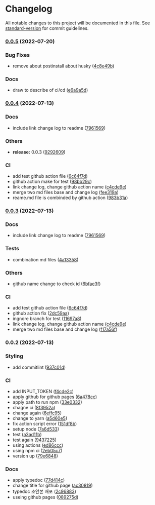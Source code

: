 # Changelog

All notable changes to this project will be documented in this file. See [standard-version](https://github.com/conventional-changelog/standard-version) for commit guidelines.

### [0.0.5](https://github.com/seojinwoo/IotDeviceSdk4React/compare/v0.0.4...v0.0.5) (2022-07-20)


### Bug Fixes

* remove about postinstall about husky ([4c8e49b](https://github.com/seojinwoo/IotDeviceSdk4React/commit/4c8e49b5e6f1239cc561c18057df8fa584fae715))


### Docs

* draw to describe of ci/cd ([e6a9a5d](https://github.com/seojinwoo/IotDeviceSdk4React/commit/e6a9a5d4d851643e303641fb5f1edaa466829ac7))

### [0.0.4](https://github.com/seojinwoo/IotDeviceSdk4React/compare/v0.0.2...v0.0.4) (2022-07-13)


### Docs

* include link change log to readme ([7961569](https://github.com/seojinwoo/IotDeviceSdk4React/commit/796156958d36c74e779fec92f40a46872f2cff49))


### Others

* **release:** 0.0.3 ([9292609](https://github.com/seojinwoo/IotDeviceSdk4React/commit/9292609e95e22e5b9b5867e31743f1fc221d8bd5))


### CI

* add test github action file ([6c64f7d](https://github.com/seojinwoo/IotDeviceSdk4React/commit/6c64f7de45a484fb51d487689e88e4081fc199c4))
* github action make for test ([98bb29c](https://github.com/seojinwoo/IotDeviceSdk4React/commit/98bb29c81cdb6ac7369995eadf414b0499cc02ed))
* link change log, change github action name ([c4cde9e](https://github.com/seojinwoo/IotDeviceSdk4React/commit/c4cde9e9e04503ffab9409957aae7be5ae4909ef))
* merge two md files base and change log ([fee319a](https://github.com/seojinwoo/IotDeviceSdk4React/commit/fee319a53e2deedeacae8a2196c0a005d8f1b392))
* reame.md file is combinded by github action ([983b31a](https://github.com/seojinwoo/IotDeviceSdk4React/commit/983b31ac5f66303f4c69d1fe1e0078f76f2b473f))

### [0.0.3](https://github.com/seojinwoo/IotDeviceSdk4React/compare/v0.0.2...v0.0.3) (2022-07-13)


### Docs

* include link change log to readme ([7961569](https://github.com/seojinwoo/IotDeviceSdk4React/commit/796156958d36c74e779fec92f40a46872f2cff49))


### Tests

* combination md files ([4a13358](https://github.com/seojinwoo/IotDeviceSdk4React/commit/4a13358270cdde88ff9ad8406b9a4df13e1f42ef))


### Others

* github name change to check id ([6bfae3f](https://github.com/seojinwoo/IotDeviceSdk4React/commit/6bfae3f6c3aa27857d2f92327af9aa8f0929817a))


### CI

* add test github action file ([6c64f7d](https://github.com/seojinwoo/IotDeviceSdk4React/commit/6c64f7de45a484fb51d487689e88e4081fc199c4))
* github action fix ([2dc59aa](https://github.com/seojinwoo/IotDeviceSdk4React/commit/2dc59aace588aeedd0c78c052c2dd6e51039ae56))
* ingnore branch for test ([11697a8](https://github.com/seojinwoo/IotDeviceSdk4React/commit/11697a827c3e5bc6b7e013d3dde35990870bb9bb))
* link change log, change github action name ([c4cde9e](https://github.com/seojinwoo/IotDeviceSdk4React/commit/c4cde9e9e04503ffab9409957aae7be5ae4909ef))
* merge two md files base and change log ([f17a56f](https://github.com/seojinwoo/IotDeviceSdk4React/commit/f17a56f6c1d1f3cce990f24fe5c7e2c5e34be616))

### 0.0.2 (2022-07-13)


### Styling

* add commitlint ([937c01d](https://github.com/seojinwoo/IotDeviceSdk4React/commit/937c01dd0b0df9bc4f45745dd311001a44555766))


### CI

* add INPUT_TOKEN ([f4cde2c](https://github.com/seojinwoo/IotDeviceSdk4React/commit/f4cde2c2424debbf3cb2dda9d10c1a2c57b9cf7f))
* apply github for github pages ([6a478cc](https://github.com/seojinwoo/IotDeviceSdk4React/commit/6a478cc327a73bda3d9044c4f0bc4a2cacfb580c))
* apply path to run npm ([33e0332](https://github.com/seojinwoo/IotDeviceSdk4React/commit/33e0332d51667acf1f098ca38c0a9462865002a7))
* chagne ci ([8f3952a](https://github.com/seojinwoo/IotDeviceSdk4React/commit/8f3952a0ac66dc41c4a319d581885e2aecf7313a))
* change again ([6effc95](https://github.com/seojinwoo/IotDeviceSdk4React/commit/6effc955db8465542e5dcaac3c0b67297eb02ba9))
* change to yarn ([a5d60e5](https://github.com/seojinwoo/IotDeviceSdk4React/commit/a5d60e5aaeb71c2bec70ca4b1de051cec4203e72))
* fix action script error ([151df8b](https://github.com/seojinwoo/IotDeviceSdk4React/commit/151df8b733ebbd62b56938a16cde6d26b368be6f))
* setup node ([7a6d533](https://github.com/seojinwoo/IotDeviceSdk4React/commit/7a6d5333f59f0f07bc5c13b63dffa17b3d4ff77a))
* test ([a3ad11b](https://github.com/seojinwoo/IotDeviceSdk4React/commit/a3ad11be1798e00d125742d28b22548c3be51e3e))
* test again ([9437225](https://github.com/seojinwoo/IotDeviceSdk4React/commit/9437225bec649a09a58ca8621d27d13d09944003))
* using actions ([ed86ccc](https://github.com/seojinwoo/IotDeviceSdk4React/commit/ed86ccc64a22251f74e8b000984ba54c1f62a3d5))
* using npm ci ([2eb05c7](https://github.com/seojinwoo/IotDeviceSdk4React/commit/2eb05c738beb1ba497743569349c4b3ff335df00))
* version up ([79e6848](https://github.com/seojinwoo/IotDeviceSdk4React/commit/79e6848d1d01c1d042e95e5255a74d7e099369ef))


### Docs

* apply typedoc ([77d414c](https://github.com/seojinwoo/IotDeviceSdk4React/commit/77d414c18fa9516c6461c1a013ae52f959b9accc))
* change title for github page ([ac30819](https://github.com/seojinwoo/IotDeviceSdk4React/commit/ac308199072167c2cf460697b0c3ccdc6d2c2a8a))
* typedoc 초안본 배포 ([2c96883](https://github.com/seojinwoo/IotDeviceSdk4React/commit/2c96883cf7286196d61a62146386ce290ad7fc00))
* useing github pages ([089275d](https://github.com/seojinwoo/IotDeviceSdk4React/commit/089275d757ca5b3dccbc5960cb63010fd751637b))
